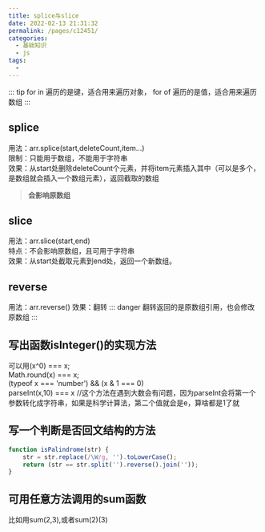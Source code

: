 ```yaml
---
title: splice与slice
date: 2022-02-13 21:31:32
permalink: /pages/c12451/
categories:
  - 基础知识
  - js
tags:
  - 
---
```


::: tip
for in 遍历的是键，适合用来遍历对象， for of 遍历的是值，适合用来遍历数组
:::

## splice
用法：arr.splice(start,deleteCount,item...)  
限制：只能用于数组，不能用于字符串  
效果：从start处删除deleteCount个元素，并将item元素插入其中（可以是多个，是数组就会插入一个数组元素），返回截取的数组  
> **会影响原数组**

## slice
用法：arr.slice(start,end)  
特点：不会影响原数组，且可用于字符串  
效果：从start处截取元素到end处，返回一个新数组。

## reverse
用法：arr.reverse()
效果：翻转
::: danger
    翻转返回的是原数组引用，也会修改原数组
:::

## 写出函数isInteger()的实现方法
可以用(x^0) === x;  
Math.round(x) === x;  
(typeof x === 'number') && (x & 1 === 0)  
parseInt(x,10) === x  //这个方法在遇到大数会有问题，因为parseInt会将第一个参数转化成字符串，如果是科学计算法，第二个值就会是e，算啥都是1了就


## 写一个判断是否回文结构的方法
```js
function isPalindrome(str) {
    str = str.replace(/\W/g, '').toLowerCase();
    return (str == str.split('').reverse().join(''));
}
```

## 可用任意方法调用的sum函数
比如用sum(2,3),或者sum(2)(3)
